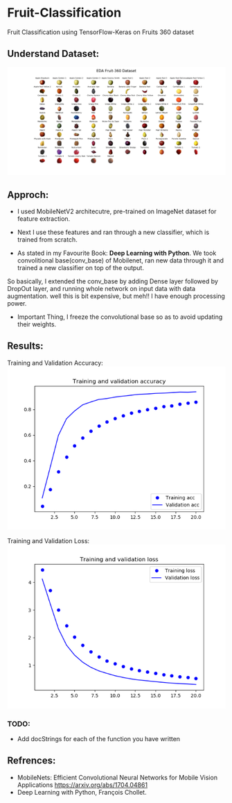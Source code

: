 # Fruit-Classification
Fruit Classification using TensorFlow-Keras on Fruits 360 dataset

## Understand Dataset:
![Understanding Dataset][EDA_Img]

[EDA_Img]: https://github.com/MeAmarP/Fruit-Classification/blob/master/results/EDA_images_v22.png
 
## Approch:
+ I used MobileNetV2 architecutre, pre-trained on ImageNet dataset for feature extraction.

+ Next I use these features and ran through a new classifier, which is trained from scratch.

+ As stated in my Favourite Book: __Deep Learning with Python__. 
We took convolitional base(conv_base) of Mobilenet, ran new data through it and trained a new classifier on top of
the output.

So basically, I extended the conv_base by adding Dense layer followed by DropOut layer, and running 
whole network on input data with data augmentation. well this is bit expensive, but meh!! I have enough processing power.

+ Important Thing, I freeze the convolutional base so as to avoid updating their weights.


## Results:
Training and Validation Accuracy:
![train_valid_acc][plot_acc]

[plot_acc]: https://github.com/MeAmarP/Fruit-Classification/blob/master/results/train_valid_acc_16JUL_20epochs.png
Training and Validation Loss:
![train_valid_loss][plot_loss]

[plot_loss]: https://github.com/MeAmarP/Fruit-Classification/blob/master/results/train_valid_Loss_16JUL_20epochs.png


### TODO:
+ Add docStrings for each of the function you have written


## Refrences:
+ MobileNets: Efficient Convolutional Neural Networks for Mobile Vision Applications
 <https://arxiv.org/abs/1704.04861>
+ Deep Learning with Python, François Chollet.